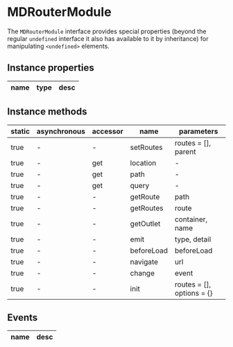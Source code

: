# MDRouterModule

The `MDRouterModule` interface provides special properties (beyond the regular `undefined` interface it also has available to it by inheritance) for manipulating `<undefined>` elements.

## Instance properties

| name | type | desc |
| ---- | ---- | ---- |

## Instance methods

| static | asynchronous | accessor | name       | parameters                |
| ------ | ------------ | -------- | ---------- | ------------------------- |
| true   | -            | -        | setRoutes  | routes = [], parent       |
| true   | -            | get      | location   | -                         |
| true   | -            | get      | path       | -                         |
| true   | -            | get      | query      | -                         |
| true   | -            | -        | getRoute   | path                      |
| true   | -            | -        | getRoutes  | route                     |
| true   | -            | -        | getOutlet  | container, name           |
| true   | -            | -        | emit       | type, detail              |
| true   | -            | -        | beforeLoad | beforeLoad                |
| true   | -            | -        | navigate   | url                       |
| true   | -            | -        | change     | event                     |
| true   | -            | -        | init       | routes = [], options = {} |

## Events

| name | desc |
| ---- | ---- |
